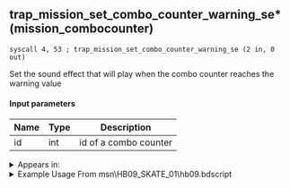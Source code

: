 ## trap_mission_set_combo_counter_warning_se* (mission_combocounter)

`syscall 4, 53 ; trap_mission_set_combo_counter_warning_se (2 in, 0 out)`

Set the sound effect that will play when the combo counter reaches the warning value

#### Input parameters
| Name | Type | Description
|------|------|------------
| id   | int   | id of a combo counter




<details>
	<summary>Appears in:</summary>
| filename | Entity (obj)
|----------|-------------
| msn\HB09_SKATE_01\hb09.bdscript       |           
| msn\TT06_PERFORM_02\tt06.bdscript       |           

</details>

<details>
	<summary>Example Usage From msn\HB09_SKATE_01\hb09.bdscript</summary>
```
L221:
 pushImm 10
 pushImm 0
 syscall 4, 53 ; trap_mission_set_combo_counter_warning_se (2 in, 0 out)
 ret
```
</details>


